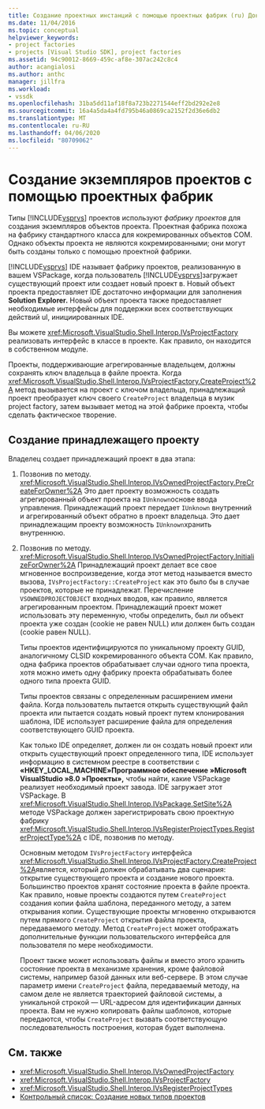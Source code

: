 ```yaml
---
title: Создание проектных инстанций с помощью проектных фабрик (ru) Документы Майкрософт
ms.date: 11/04/2016
ms.topic: conceptual
helpviewer_keywords:
- project factories
- projects [Visual Studio SDK], project factories
ms.assetid: 94c90012-8669-459c-af8e-307ac242c8c4
author: acangialosi
ms.author: anthc
manager: jillfra
ms.workload:
- vssdk
ms.openlocfilehash: 31ba5dd11af18f8a723b2271544eff2bd292e2e8
ms.sourcegitcommit: 16a4a5da4a4fd795b46a0869ca2152f2d36e6db2
ms.translationtype: MT
ms.contentlocale: ru-RU
ms.lasthandoff: 04/06/2020
ms.locfileid: "80709062"
---
```

# <a name="create-project-instances-by-using-project-factories"></a>Создание экземпляров проектов с помощью проектных фабрик
Типы [!INCLUDE[vsprvs](../../code-quality/includes/vsprvs_md.md)] проектов используют *фабрику проектов* для создания экземпляров объектов проекта. Проектная фабрика похожа на фабрику стандартного класса для кокремированных объектов COM. Однако объекты проекта не являются кокремированными; они могут быть созданы только с помощью проектной фабрики.

 [!INCLUDE[vsprvs](../../code-quality/includes/vsprvs_md.md)] IDE называет фабрику проектов, реализованную в вашем VSPackage, когда пользователь [!INCLUDE[vsprvs](../../code-quality/includes/vsprvs_md.md)]загружает существующий проект или создает новый проект в. Новый объект проекта предоставляет IDE достаточно информации для заполнения **Solution Explorer.** Новый объект проекта также предоставляет необходимые интерфейсы для поддержки всех соответствующих действий uI, инициированных IDE.

 Вы можете <xref:Microsoft.VisualStudio.Shell.Interop.IVsProjectFactory> реализовать интерфейс в классе в проекте. Как правило, он находится в собственном модуле.

 Проекты, поддерживающие агрегированные владельцем, должны сохранять ключ владельца в файле проекта. Когда <xref:Microsoft.VisualStudio.Shell.Interop.IVsProjectFactory.CreateProject%2A> метод вызывается на проект с ключом владельца, принадлежащий проект преобразует ключ своего `CreateProject` владельца в музик project factory, затем вызывает метод на этой фабрике проекта, чтобы сделать фактическое творение.

## <a name="create-an-owned-project"></a>Создание принадлежащего проекту
 Владелец создает принадлежащий проект в два этапа:

1. Позвонив по методу. <xref:Microsoft.VisualStudio.Shell.Interop.IVsOwnedProjectFactory.PreCreateForOwner%2A> Это дает проекту возможность создать агрегированный объект проекта на `IUnknown`основе ввода управления. Принадлежащий проект передает `IUnknown` внутренний и агрегированный объект обратно в проект владельца. Это дает принадлежащим проекту возможность `IUnknown`хранить внутреннюю.

2. Позвонив по методу. <xref:Microsoft.VisualStudio.Shell.Interop.IVsOwnedProjectFactory.InitializeForOwner%2A> Принадлежащий проект делает все свое мгновенное воспроизведение, когда этот метод называется вместо вызова, `IVsProjectFactory::CreateProject` как это было бы в случае проектов, которые не принадлежат. Перечисление `VSOWNEDPROJECTOBJECT` входных вводов, как правило, является агрегированным проектом. Принадлежащий проект может использовать эту переменную, чтобы определить, был ли объект проекта уже создан (cookie не равен NULL) или должен быть создан (cookie равен NULL).

   Типы проектов идентифицируются по уникальному проекту GUID, аналогичному CLSID кокремированного объекта COM. Как правило, одна фабрика проектов обрабатывает случаи одного типа проекта, хотя можно иметь одну фабрику проекта обрабатывать более одного типа проекта GUID.

   Типы проектов связаны с определенным расширением имени файла. Когда пользователь пытается открыть существующий файл проекта или пытается создать новый проект путем клонирования шаблона, IDE использует расширение файла для определения соответствующего GUID проекта.

   Как только IDE определяет, должен ли он создать новый проект или открыть существующий проект определенного типа, IDE использует информацию в системном реестре в соответствии с **«HKEY_LOCAL_MACHINE»Программное обеспечение »Microsoft VisualStudio »8.0 »Проекты»,** чтобы найти, какие VSPackage реализует необходимый проект завода. IDE загружает этот VSPackage. В <xref:Microsoft.VisualStudio.Shell.Interop.IVsPackage.SetSite%2A> методе VSPackage должен зарегистрировать свою проектную фабрику <xref:Microsoft.VisualStudio.Shell.Interop.IVsRegisterProjectTypes.RegisterProjectType%2A> с IDE, позвонив по методу.

   Основным методом `IVsProjectFactory` интерфейса <xref:Microsoft.VisualStudio.Shell.Interop.IVsProjectFactory.CreateProject%2A>является, который должен обрабатывать два сценария: открытие существующего проекта и создание нового проекта. Большинство проектов хранят состояние проекта в файле проекта. Как правило, новые проекты создаются путем `CreateProject` создания копии файла шаблона, переданного методу, а затем открывания копии. Существующие проекты мгновенно открываются путем прямого `CreateProject` открытия файла проекта, передаваемого методу. Метод `CreateProject` может отображать дополнительные функции пользовательского интерфейса для пользователя по мере необходимости.

   Проект также может использовать файлы и вместо этого хранить состояние проекта в механизме хранения, кроме файловой системы, например базой данных или веб-сервере. В этом случае параметр имени `CreateProject` файла, передаваемый методу, на самом деле не является траекторией файловой системы, а уникальной строкой — URL-адресом для идентификации данных проекта. Вам не нужно копировать файлы шаблонов, которые передаются, чтобы `CreateProject` вызвать соответствующую последовательность построения, которая будет выполнена.

## <a name="see-also"></a>См. также
- <xref:Microsoft.VisualStudio.Shell.Interop.IVsOwnedProjectFactory>
- <xref:Microsoft.VisualStudio.Shell.Interop.IVsProjectFactory>
- <xref:Microsoft.VisualStudio.Shell.Interop.IVsRegisterProjectTypes>
- [Контрольный список: Создание новых типов проектов](../../extensibility/internals/checklist-creating-new-project-types.md)
